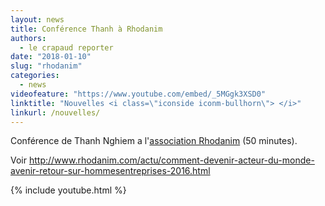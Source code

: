 ```yaml
---
layout: news
title: Conférence Thanh à Rhodanim
authors: 
  - le crapaud reporter 
date: "2018-01-10"
slug: "rhodanim"
categories:
  - news
videofeature: "https://www.youtube.com/embed/_5MGgk3XSD0" 
linktitle: "Nouvelles <i class=\"iconside iconm-bullhorn\"> </i>"
linkurl: /nouvelles/
---
```


Conférence de Thanh Nghiem a l'[association Rhodanim](http://www.rhodanim.com/) (50 minutes).

Voir <http://www.rhodanim.com/actu/comment-devenir-acteur-du-monde-avenir-retour-sur-hommesentreprises-2016.html>

{% include youtube.html %}
